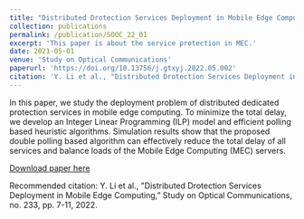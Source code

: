 ```yaml
---
title: "Distributed Drotection Services Deployment in Mobile Edge Computing"
collection: publications
permalink: /publication/SOOC_22_01
excerpt: 'This paper is about the service protection in MEC.'
date: 2021-05-01
venue: 'Study on Optical Communications'
paperurl: 'https://doi.org/10.13756/j.gtxyj.2022.05.002'
citation: 'Y. Li et al., "Distributed Drotection Services Deployment in Mobile Edge Computing,” Study on Optical Communications, no. 233, pp. 7-11, 2022.'
---
```

In this paper, we study the deployment problem of distributed dedicated protection services in mobile edge computing. To minimize the total delay, we develop an Integer Linear Programming (ILP) model and efficient polling based heuristic algorithms. Simulation results show that the proposed double polling based algorithm can effectively reduce the total delay of all services and balance loads of the Mobile Edge Computing (MEC) servers.

[Download paper here](https://doi.org/10.13756/j.gtxyj.2022.05.002)

Recommended citation: Y. Li et al., "Distributed Drotection Services Deployment in Mobile Edge Computing,” Study on Optical Communications, no. 233, pp. 7-11, 2022.

